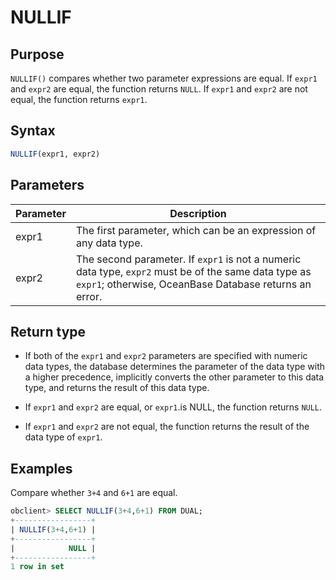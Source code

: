 # NULLIF

## Purpose

`NULLIF()` compares whether two parameter expressions are equal. If `expr1` and `expr2` are equal, the function returns `NULL`. If `expr1` and `expr2` are not equal, the function returns `expr1`.

## Syntax

```sql
NULLIF(expr1, expr2)
```

## Parameters

| Parameter | Description |
|-------|-----------------------------------------------------------------------|
| expr1 | The first parameter, which can be an expression of any data type.  |
| expr2 | The second parameter. If `expr1` is not a numeric data type, `expr2` must be of the same data type as `expr1`; otherwise, OceanBase Database returns an error.  |

## Return type

* If both of the `expr1` and `expr2` parameters are specified with numeric data types, the database determines the parameter of the data type with a higher precedence, implicitly converts the other parameter to this data type, and returns the result of this data type.

* If `expr1` and `expr2` are equal, or `expr1`.is NULL, the function returns `NULL`.

* If `expr1` and `expr2` are not equal, the function returns the result of the data type of `expr1`.

## Examples

Compare whether `3+4` and `6+1` are equal.

```sql
obclient> SELECT NULLIF(3+4,6+1) FROM DUAL;
+-----------------+
| NULLIF(3+4,6+1) |
+-----------------+
|            NULL |
+-----------------+
1 row in set
```
